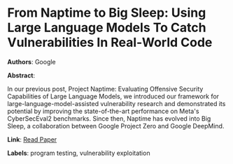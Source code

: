 # From Naptime to Big Sleep: Using Large Language Models To Catch Vulnerabilities In Real-World Code

**Authors**: Google

**Abstract**:

In our previous post, Project Naptime: Evaluating Offensive Security Capabilities of Large Language Models, we introduced our framework for large-language-model-assisted vulnerability research and demonstrated its potential by improving the state-of-the-art performance on Meta's CyberSecEval2 benchmarks. Since then, Naptime has evolved into Big Sleep, a collaboration between Google Project Zero and Google DeepMind.

**Link**: [Read Paper](https://googleprojectzero.blogspot.com/2024/10/from-naptime-to-big-sleep.html)

**Labels**: program testing, vulnerability exploitation
